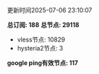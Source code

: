 更新时间2025-07-06 23:10:07

**总订阅: 188**
**总节点: 29118**
- vless节点: 10829
- hysteria2节点: 3

**google ping有效节点: 117**
